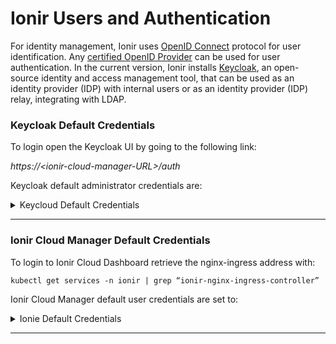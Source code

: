 # Ionir Users and Authentication

For identity management, Ionir uses [OpenID Connect](https://openid.net/connect/) protocol for user identification. Any [certified OpenID Provider](https://openid.net/certification/) can be used for user authentication. In the current version, Ionir installs [Keycloak](https://www.keycloak.org), an open-source identity and access management tool, that can be used as an identity provider (IDP) with internal users or as an identity provider (IDP) relay, integrating with LDAP.

### Keycloak Default Credentials <a href="#_heading-h.1pxezwc" id="_heading-h.1pxezwc"></a>

To login open the Keycloak UI by going to the following link:

_https://\<ionir-cloud-manager-URL>/auth_

Keycloak default administrator credentials are:

<details>

<summary>Keycloud Default Credentials</summary>

**User**: adminidp

**Password**: adminidp

</details>

****

### Ionir Cloud Manager Default Credentials <a href="#_heading-h.2p2csry" id="_heading-h.2p2csry"></a>

To login to Ionir Cloud Dashboard retrieve the nginx-ingress address with:

`kubectl get services -n ionir | grep “ionir-nginx-ingress-controller”`&#x20;

Ionir Cloud Manager default user credentials are set to:

<details>

<summary>Ionie Default Credentials</summary>

**User**: admin

**Password:** admin

</details>

****
